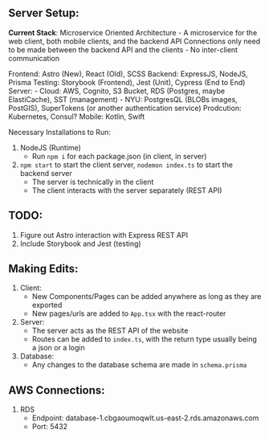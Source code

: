 ## Server Setup:

**Current Stack**:
Microservice Oriented Architecture
    - A microservice for the web client, both mobile clients, and the backend API
Connections only need to be made between the backend API and the clients 
    - No inter-client communication

Frontend: Astro (New), React (Old), SCSS
Backend: ExpressJS, NodeJS, Prisma
Testing: Storybook (Frontend), Jest (Unit), Cypress (End to End)
Server:
    - Cloud: AWS, Cognito, S3 Bucket, RDS (Postgres, maybe ElastiCache), SST (management)
    - NYU: PostgresQL (BLOBs images, PostGIS), SuperTokens (or another authentication service)
Prodcution: Kubernetes, Consul?
Mobile: Kotlin, Swift

Necessary Installations to Run:
1. NodeJS (Runtime)
    - Run `npm i` for each package.json (in client, in server)
3. `npm start` to start the client server, `nodemon index.ts` to start the backend server
    - The server is technically in the client
    - The client interacts with the server separately (REST API)

## TODO:
1. Figure out Astro interaction with Express REST API
2. Include Storybook and Jest (testing)

## Making Edits:
1. Client:
    - New Components/Pages can be added anywhere as long as they are exported
    - New pages/urls are added to `App.tsx` with the react-router
2. Server:
    - The server acts as the REST API of the website
    - Routes can be added to `index.ts`, with the return type usually being a json or a login
3. Database:
    - Any changes to the database schema are made in `schema.prisma`

## AWS Connections:
1. RDS
    - Endpoint: database-1.cbgaoumoqwlt.us-east-2.rds.amazonaws.com
    - Port: 5432
